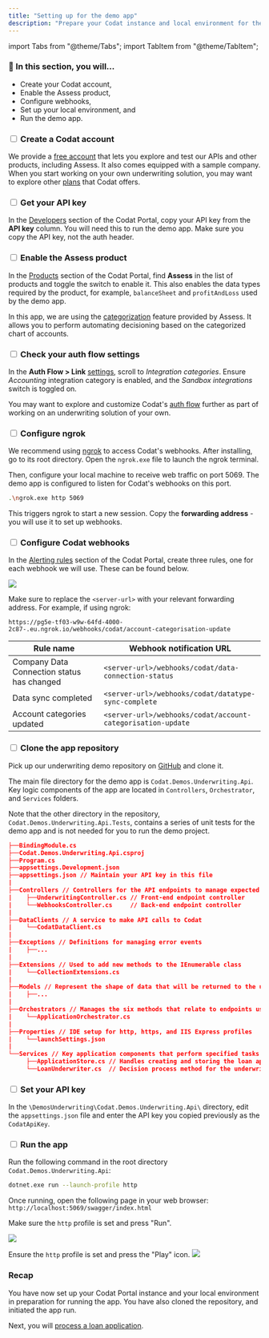 ```yaml
---
title: "Setting up for the demo app"
description: "Prepare your Codat instance and local environment for the underwriting app execution"
---
```


import Tabs from "@theme/Tabs";
import TabItem from "@theme/TabItem";

### 🚀 In this section, you will...
* Create your Codat account, 
* Enable the Assess product, 
* Configure webhooks, 
* Set up your local environment, and
* Run the demo app.

### <input type="checkbox" unchecked/> Create a Codat account 

We provide a [free account](https://signup.codat.io/) that lets you explore and test our APIs and other products, including Assess. It also comes equipped with a sample company. When you start working on your own underwriting solution, you may want to explore other [plans](https://www.codat.io/plans/) that Codat offers. 

### <input type="checkbox" unchecked/> Get your API key

In the [Developers](https://app.codat.io/developers/api-keys) section of the Codat Portal, copy your API key from the **API key** column. You will need this to run the demo app. Make sure you copy the API key, not the auth header.

### <input type="checkbox" unchecked /> Enable the Assess product 

In the [Products](https://app.codat.io/settings/products) section of the Codat Portal, find **Assess** in the list of products and toggle the switch to enable it. This also enables the data types required by the product, for example, `balanceSheet` and `profitAndLoss` used by the demo app. 

In this app, we are using the [categorization](https://docs.codat.io/assess/reports/enhanced-financials/categorize-accounts) feature provided by Assess. It allows you to perform automating decisioning based on the categorized chart of accounts. 

### <input type="checkbox" unchecked /> Check your auth flow settings

In the **Auth Flow > Link** [settings](https://app.codat.io/settings/link-settings/data-connections), scroll to _Integration categories_. Ensure _Accounting_ integration category is enabled, and the _Sandbox integrations_ switch is toggled on.

You may want to explore and customize Codat's [auth flow](/auth-flow/customize/customize-link) further as part of working on an underwriting solution of your own.

### <input type="checkbox" unchecked /> Configure ngrok

We recommend using [ngrok](https://ngrok.com/) to access Codat's webhooks. After installing, go to its root directory. Open the `ngrok.exe` file to launch the ngrok terminal. 

Then, configure your local machine to receive web traffic on port 5069. The demo app is configured to listen for Codat's webhooks on this port.

   ```bash
   .\ngrok.exe http 5069
   ``` 
This triggers ngrok to start a new session. Copy the **forwarding address** - you will use it to set up webhooks.

### <input type="checkbox" unchecked /> Configure Codat webhooks

In the [Alerting rules](https://app.codat.io/monitor/rules) section of the Codat Portal, create three rules, one for each webhook we will use. These can be found below.

![](/img/use-cases/rule-creation-screen.png)

Make sure to replace the `<server-url>` with your relevant forwarding address. For example, if using ngrok:

   ```http
   https://pg5e-tf03-w9w-64fd-4000-2c87-.eu.ngrok.io/webhooks/codat/account-categorisation-update
   ```

   |  Rule name                                  | Webhook notification URL                                    |
   |---------------------------------------------|-------------------------------------------------------------|
   | Company Data Connection status has changed  | `<server-url>/webhooks/codat/data-connection-status`        |
   | Data sync completed                         | `<server-url>/webhooks/codat/datatype-sync-complete`        |
   | Account categories updated                  | `<server-url>/webhooks/codat/account-categorisation-update` |

### <input type="checkbox" unchecked /> Clone the app repository

Pick up our underwriting demo repository on [GitHub](https://github.com/codatio/build-guide-underwriting-be) and clone it. 

The main file directory for the demo app is `Codat.Demos.Underwriting.Api`. Key logic components of the app are located in `Controllers`, `Orchestrator`, and `Services` folders.

Note that the other directory in the repository, `Codat.Demos.Underwriting.Api.Tests`, contains a series of unit tests for the demo app and is not needed for you to run the demo project. 

```json title="Codat.Demos.Underwriting.Api directory"
├──BindingModule.cs
├──Codat.Demos.Underwriting.Api.csproj
├──Program.cs
├──appsettings.Development.json
├──appsettings.json // Maintain your API key in this file
|   
├──Controllers // Controllers for the API endpoints to manage expected actions and results
|    ├──UnderwritingController.cs // Front-end endpoint controller
|    └──WebhooksController.cs     // Back-end endpoint controller
|       
├──DataClients // A service to make API calls to Codat
|    └──CodatDataClient.cs
|       
├──Exceptions // Definitions for managing error events 
|    ├──...
|       
├──Extensions // Used to add new methods to the IEnumerable class
|    └──CollectionExtensions.cs
|       
├──Models // Represent the shape of data that will be returned to the user
|    ├──...
|       
├──Orchestrators // Manages the six methods that relate to endpoints used in the app
|    └──ApplicationOrchestrator.cs
|       
├──Properties // IDE setup for http, https, and IIS Express profiles
|    └──launchSettings.json
|       
└──Services // Key application components that perform specified tasks
     ├──ApplicationStore.cs // Handles creating and storing the loan application in-memory
     └──LoanUnderwriter.cs  // Decision process method for the underwriting model used in the demo
```
### <input type="checkbox" unchecked/> Set your API key

In the `\DemosUnderwriting\Codat.Demos.Underwriting.Api\` directory, edit the `appsettings.json` file and enter the API key you copied previously as the `CodatApiKey`.

### <input type="checkbox" unchecked/> Run the app

<Tabs>
<TabItem value="cmd" label="Command line">

Run the following command in the root directory `Codat.Demos.Underwriting.Api`:

```sh
dotnet.exe run --launch-profile http
```
Once running, open the following page in your web browser:
`http://localhost:5069/swagger/index.html`
</TabItem>

<TabItem value="rider" label="Rider">

Make sure the `http` profile is set and press "Run".

![](/img/use-cases/underwriting/underwriting-guide-rider.png)

</TabItem>

<TabItem value="vs" label="Visual studio">

Ensure the `http` profile is set and press the "Play" icon.
![](/img/use-cases/underwriting/underwriting-guide-visual-studio-2022.png)

</TabItem>

</Tabs>

### Recap

You have now set up your Codat Portal instance and your local environment in preparation for running the app. You have also cloned the repository, and initiated the app run.

Next, you will [process a loan application](/underwriting/process-loan).